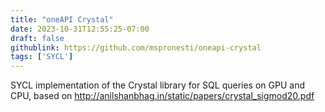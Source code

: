 ```yaml
---
title: "oneAPI Crystal"
date: 2023-10-31T12:55:25-07:00
draft: false
githublink: https://github.com/mspronesti/oneapi-crystal
tags: ['SYCL'] 
---
```


SYCL implementation of the Crystal library for SQL queries on GPU and CPU, based on http://anilshanbhag.in/static/papers/crystal_sigmod20.pdf


